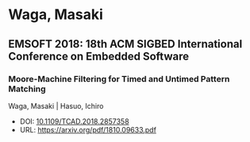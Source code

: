 # Waga, Masaki

## EMSOFT 2018: 18th ACM SIGBED International Conference on Embedded Software

### Moore-Machine Filtering for Timed and Untimed Pattern Matching
Waga, Masaki | Hasuo, Ichiro
* DOI: [10.1109/TCAD.2018.2857358](https://doi.org/10.1109/TCAD.2018.2857358)
* URL: <https://arxiv.org/pdf/1810.09633.pdf>

